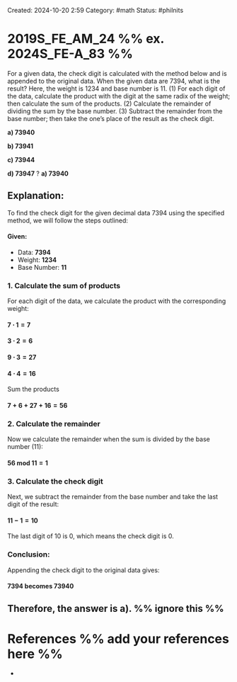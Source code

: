 Created: 2024-10-20 2:59
Category: #math
Status: #philnits



# 2019S_FE_AM_24 %% ex. 2024S_FE-A_83 %%

For a given data, the check digit is calculated with the method below and is appended to the original data. When the given data are 7394, what is the result? Here, the weight is 1234 and base number is 11. 
	(1) For each digit of the data, calculate the product with the digit at the same radix of the weight; then calculate the sum of the products. 
	(2) Calculate the remainder of dividing the sum by the base number. 
	(3) Subtract the remainder from the base number; then take the one’s place of the result as the check digit.

**a) 73940** 

**b) 73941** 

**c) 73944** 

**d) 73947**
?
**a) 73940** 
## **Explanation:**

To find the check digit for the given decimal data 7394 using the specified method, we will follow the steps outlined:
#### Given:
- Data: **7394**
- Weight: **1234**
- Base Number: **11**

### 1. Calculate the sum of products
For each digit of the data, we calculate the product with the corresponding weight:
#### $7~\cdot~1 = 7$
#### $3~\cdot~2 = 6$
#### $9~\cdot~3 = 27$
#### $4~\cdot~4 = 16$

Sum the products
#### $7+6+27+16=56$
### 2. Calculate the remainder
Now we calculate the remainder when the sum is divided by the base number (11):
#### $56~\text{mod}~11 =1$
### 3. Calculate the check digit
Next, we subtract the remainder from the base number and take the last digit of the result:
#### $11-1=10$

The last digit of 10 is 0, which means the check digit is 0.

### **Conclusion:**
Appending the check digit to the original data gives:
#### $7394~\text{becomes}~73940$

Therefore, the answer is **a**).
%% ignore this %%
---









# References %% add your references here %%
- 